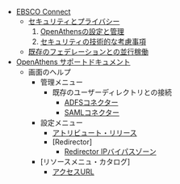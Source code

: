 * [EBSCO Connect](./EBSCOConnect/index.md)
	* [セキュリティとプライバシー](./EBSCOConnect/OpenAthens-Data-Security-and-User-Privacy-FAQs.md)
		1. [OpenAthensの設定と管理](./EBSCOConnect/OpenAthens-Data-Security-and-User-Privacy-FAQs.md#openathens-の設定と管理)
		1. [セキュリティの技術的な考慮事項](./EBSCOConnect/OpenAthens-Data-Security-and-User-Privacy-FAQs.md#openathens-技術的なセキュリティの考慮事項)
	* [既存のフェデレーションとの並行稼働](./EBSCOConnect/Implementing-OpenAthens-alongside-an-Existing-Single-Sign-on-Federation-Membership.md)
* [OpenAthens サポートドキュメント](./Documentation/index.md)
	* 画面のヘルプ
		* 管理メニュー
			* 既存のユーザーディレクトリとの接続
				* [ADFSコネクター](./Documentation/Libraries/Per%20page%20help/Management%20menu/Connections/ADFS-connector.md)
				* [SAMLコネクター](./Documentation/Libraries/Per%20page%20help/Management%20menu/Connections/SAML-connector.md)
		* 設定メニュー
			* [アトリビュート・リリース](./Documentation/Libraries/Per%20page%20help/Preference%20menu/Attribute-release.md)
			* [Redirector]
				* [Redirector IPバイパスゾーン](./Documentation/Libraries/Per%20page%20help/Preference%20menu/Redirector%20preferences/Redirector-IP-bypass-zones.md)
		* [リソースメニュ・カタログ]
			* [アクセスURL](./Documentation/Libraries/Per%20page%20help/Resources%20menu/Catalogue/Access-URLs.md)

